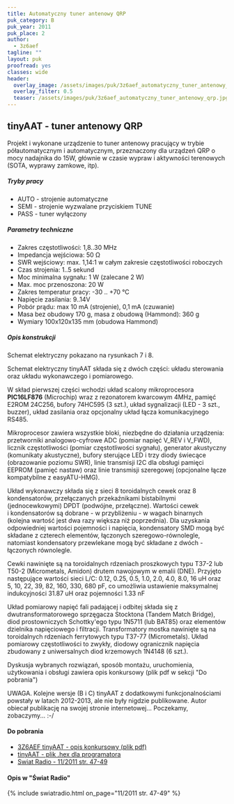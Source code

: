 ```yaml
---
title: Automatyczny tuner antenowy QRP
puk_category: B
puk_year: 2011
puk_place: 2
author: 
  - 3z6aef
tagline: ""
layout: puk
proofread: yes
classes: wide
header:
  overlay_image: /assets/images/puk/3z6aef_automatyczny_tuner_antenowy_qrp.jpg
  overlay_filter: 0.5
  teaser: /assets/images/puk/3z6aef_automatyczny_tuner_antenowy_qrp.jpg
---
```


tinyAAT - tuner antenowy QRP
----------------------------
Projekt i wykonane urządzenie to tuner antenowy pracujący w trybie półautomatycznym i automatycznym, przeznaczony dla urządzeń QRP o mocy nadajnika do 15W, głównie w czasie wypraw i aktywności terenowych (SOTA, wyprawy zamkowe, itp).

##### Tryby pracy

* AUTO - strojenie automatyczne
* SEMI - strojenie wyzwalane przyciskiem TUNE
* PASS - tuner wyłączony

##### Parametry techniczne

* Zakres częstotliwości: 1,8..30 MHz
* Impedancja wejściowa: 50 Ω
* SWR wejściowy: max. 1,14:1 w całym zakresie częstotliwości roboczych
* Czas strojenia: 1..5 sekund
* Moc minimalna sygnału: 1 W (zalecane 2 W)
* Max. moc przenoszona: 20 W
* Zakres temperatur pracy: -30 .. +70 °C
* Napięcie zasilania: 9..14V
* Pobór prądu: max 10 mA (strojenie), 0,1 mA (czuwanie)
* Masa bez obudowy 170 g, masa z obudową (Hammond): 360 g
* Wymiary 100x120x135 mm (obudowa Hammond)

##### Opis konstrukcji

Schemat elektryczny pokazano na rysunkach 7 i 8.

Schemat elektryczny tinyAAT składa się z dwóch części: układu sterowania oraz układu wykonawczego i pomiarowego.

W skład pierwszej części wchodzi układ scalony mikroprocesora **PIC16LF876** (Microchip) wraz z rezonatorem kwarcowym 4MHz, pamięć E2ROM 24C256, bufory 74HC595 (3 szt.), układ sygnalizacji (LED - 3 szt., buzzer), układ zasilania oraz opcjonalny układ łącza komunikacyjnego RS485.

Mikroprocesor zawiera wszystkie bloki, niezbędne do działania urządzenia: przetworniki analogowo-cyfrowe ADC (pomiar napięć V\_REV i V\_FWD), licznik częstotliwości (pomiar częstotliwości sygnału), generator akustyczny (komunikaty akustyczne), bufory sterujące LED i trzy diody świecące (obrazowanie poziomu SWR), linie transmisji I2C dla obsługi pamięci EEPROM (pamięć nastaw) oraz linie transmisji szeregowej (opcjonalne łącze kompatybilne z easyATU-HMG).


Układ wykonawczy składa się z sieci 8 toroidalnych cewek oraz 8 kondensatorów, przełączanych przekaźnikami bistabilnymi (jednocewkowymi) DPDT (podwójne, przełączne). Wartości cewek i kondensatorów są dobrane - w przybliżeniu - w wagach binarnych (kolejna wartość jest dwa razy większa niż poprzednia). Dla uzyskania odpowiedniej wartości pojemności i napięcia, kondensatory SMD mogą być składane z czterech elementów, łączonych szeregowo-równolegle, natomiast kondensatory przewlekane mogą być składane z dwóch - łączonych równolegle.

Cewki nawinięte są na toroidalnych rdzeniach proszkowych typu T37-2 lub T50-2 (Micrometals, Amidon) drutem nawojowym w emalii (DNE). Przyjęto następujące wartości sieci L/C: 0.12, 0.25, 0.5, 1.0, 2.0, 4.0, 8.0, 16 uH oraz 5, 10, 22, 39, 82, 160, 330, 680 pF, co umożliwia ustawienie maksymalnej indukcyjności 31.87 uH oraz pojemności 1.33 nF

Układ pomiarowy napięć fali padającej i odbitej składa się z dwutransformatorowego sprzęgacza Stocktona (Tandem Match Bridge), diod prostowniczych Schottky'ego typu 1N5711 (lub BAT85) oraz elementów dzielnika napięciowego i filtracji. Transformatory mostka nawinięte są na toroidalnych rdzeniach ferrytowych typu T37-77 (Micrometals). Układ pomiarowy częstotliwości to zwykły, diodowy ogranicznik napięcia zbudowany z uniwersalnych diod krzemowych 1N4148 (6 szt.).

Dyskusja wybranych rozwiązań, sposób montażu, uruchomienia, użytkowania i obsługi zawiera opis konkursowy (plik pdf w sekcji "Do pobrania")

UWAGA. Kolejne wersje (B i C) tinyAAT z dodatkowymi funkcjonalnościami powstały w latach 2012-2013, ale nie były nigdzie publikowane. Autor obiecał publikację na swojej stronie internetowej... Poczekamy, zobaczymy... :-/
 
#### Do pobrania

- [3Z6AEF tinyAAT - opis konkursowy (plik pdf)](/assets/bin/3Z6AEF_tinyAAT.pdf)
- [tinyAAT - plik .hex dla programatora](/assets/bin/tinyAAT.hex)
- [Swiat Radio - 11/2011 str. 47-49](http://www.swiatradio.com.pl/virtual/modules.php?name=Downloads&d_op=getit&lid=42)

#### Opis w "Świat Radio"

{% include swiatradio.html on_page="11/2011 str. 47-49" %}